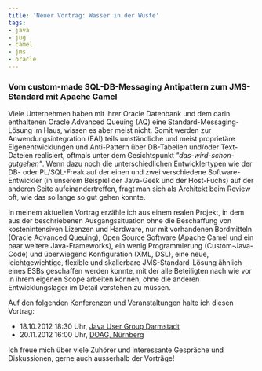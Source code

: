 ```yaml
---
title: 'Neuer Vortrag: Wasser in der Wüste'
tags:
- java
- jug
- camel
- jms
- oracle
---
```


### Vom custom-made SQL-DB-Messaging Antipattern zum JMS-Standard mit Apache Camel

Viele Unternehmen haben mit ihrer Oracle Datenbank und dem darin enthaltenen Oracle Advanced Queuing (AQ) eine Standard-Messaging-Lösung im Haus, wissen es aber meist nicht. Somit werden zur Anwendungsintegration (EAI) teils umständliche und meist proprietäre Eigenentwicklungen und Anti-Pattern über DB-Tabellen und/oder Text-Dateien realisiert, oftmals unter dem Gesichtspunkt _"das-wird-schon-gutgehen"_. Wenn dazu noch die unterschiedlichen Entwicklertypen wie der DB- oder PL/SQL-Freak auf der einen und zwei verschiedene Software-Entwickler (in unserem Beispiel der Java-Geek und der Host-Fuchs) auf der anderen Seite aufeinandertreffen, fragt man sich als Architekt beim Review oft, wie das so lange so gut gehen konnte.

In meinem aktuellen Vortrag erzähle ich aus einem realen Projekt, in dem aus der beschriebenen Ausgangssituation ohne die Beschaffung von kostenintensiven Lizenzen und Hardware, nur mit vorhandenen Bordmitteln (Oracle Advanced Queuing), Open Source Software (Apache Camel und ein paar weitere Java-Frameworks), ein wenig Programmierung (Custom-Java-Code) und überwiegend Konfiguration (XML, DSL), eine neue, leichtgewichtige, flexible und skalierbare JMS-Standard-Lösung ähnlich eines ESBs geschaffen werden konnte, mit der alle Beteiligten nach wie vor in ihrem eigenen Scope arbeiten können, ohne die anderen Entwicklungslager im Detail verstehen zu müssen.

Auf den folgenden Konferenzen und Veranstaltungen halte ich diesen Vortrag:

* 18.10.2012 18:30 Uhr, [Java User Group Darmstadt](http://jug-da.de)
* 20.11.2012 16:00 Uhr, [DOAG, Nürnberg](http://www.doag.org/events/konferenzen/doag-2012.html)

Ich freue mich über viele Zuhörer und interessante Gespräche und Diskussionen, gerne auch ausserhalb der Vorträge!
